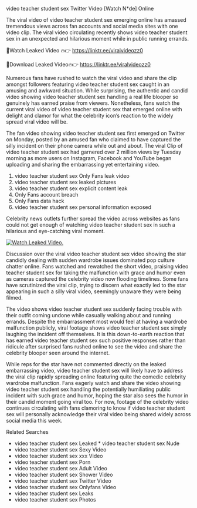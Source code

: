 ﻿video teacher student sex Twitter Video [Watch N*de] Online

The viral video of ﻿video teacher student sex emerging online has amassed tremendous views across fan accounts and social media sites with one video clip. The viral video circulating recently shows ﻿video teacher student sex in an unexpected and hilarious moment while in public running errands. 

🔴Watch Leaked Video 🔥👉  https://linktr.ee/viralvideozz0 

🔴Download Leaked Video🔥👉  https://linktr.ee/viralvideozz0 

Numerous fans have rushed to watch the viral video and share the clip amongst followers featuring ﻿video teacher student sex caught in an amusing and awkward situation. While surprising, the authentic and candid video showing ﻿video teacher student sex handling a real life blooper so genuinely has earned praise from viewers. Nonetheless, fans watch the current viral video of ﻿video teacher student sex that emerged online with delight and clamor for what the celebrity icon’s reaction to the widely spread viral video will be.

The fan video showing ﻿video teacher student sex first emerged on Twitter on Monday, posted by an amused fan who claimed to have captured the silly incident on their phone camera while out and about. The viral Clip of ﻿video teacher student sex had garnered over 2 million views by Tuesday morning as more users on Instagram, Facebook and YouTube began uploading and sharing the embarrassing yet entertaining video. 

1. ﻿video teacher student sex Only Fans leak video
2. ﻿video teacher student sex leaked pictures
3. ﻿video teacher student sex explicit content leak
4. Only Fans account breach
5. Only Fans data hack
6. ﻿video teacher student sex personal information exposed

Celebrity news outlets further spread the video across websites as fans could not get enough of watching ﻿video teacher student sex in such a hilarious and eye-catching viral moment. 

[![Watch Leaked Video.](https://miro.medium.com/v2/resize:fit:828/format:webp/1*cilzJN44JGOrTw9NJCrNHA.gif "Watch Leaked Video")](https://linktr.ee/viralvideozz0)

Discussion over the viral ﻿video teacher student sex video showing the star candidly dealing with sudden wardrobe issues dominated pop culture chatter online. Fans watched and rewatched the short video, praising ﻿video teacher student sex for taking the malfunction with grace and humor even as cameras captured the celebrity video now flooding timelines. Some fans have scrutinized the viral clip, trying to discern what exactly led to the star appearing in such a silly viral video, seemingly unaware they were being filmed.

The video shows ﻿video teacher student sex suddenly facing trouble with their outfit coming undone while casually walking about and running errands. Despite the embarrassment most would feel at having a wardrobe malfunction publicly, viral footage shows ﻿video teacher student sex simply laughing the incident off themselves. It is this down-to-earth reaction that has earned ﻿video teacher student sex such positive responses rather than ridicule after surprised fans rushed online to see the video and share the celebrity blooper seen around the internet.  

While reps for the star have not commented directly on the leaked embarrassing video, ﻿video teacher student sex will likely have to address the viral clip rapidly spreading online featuring quite the comedic celebrity wardrobe malfunction. Fans eagerly watch and share the video showing ﻿video teacher student sex handling the potentially humiliating public incident with such grace and humor, hoping the star also sees the humor in their candid moment going viral too. For now, footage of the celebrity video continues circulating with fans clamoring to know if ﻿video teacher student sex will personally acknowledge their viral video being shared widely across social media this week.

Related Searches
* ﻿video teacher student sex Leaked
﻿* video teacher student sex Nude
* ﻿video teacher student sex Sexy Video
* ﻿video teacher student sex xxx Video
* ﻿video teacher student sex Porn
* ﻿video teacher student sex Adult Video
* ﻿video teacher student sex Shower Video
* ﻿video teacher student sex Twitter Video
* ﻿video teacher student sex Onlyfans Video
* ﻿video teacher student sex Leaks
* ﻿video teacher student sex Photos